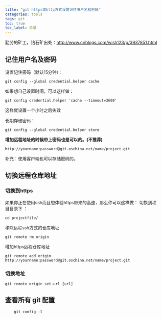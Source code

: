 ```yaml
---
title: "git https或http方式设置记住用户名和密码"
categories: tools
tags: git 
toc: true
toc_label: 目录
---
```



勤劳的矿工，钻石矿出处：http://www.cnblogs.com/wish123/p/3937851.html

## 记住用户名及密码
设置记住密码（默认15分钟）：
```shell
git config --global credential.helper cache
```

如果想自己设置时间，可以这样做：
```
git config credential.helper 'cache --timeout=3600'
```

这样就设置一个小时之后失效

长期存储密码：
```
git config --global credential.helper store
````

**增加远程地址的时候带上密码也是可以的。(不推荐)**
```
http://yourname:password@git.oschina.net/name/project.git
```
补充：使用客户端也可以存储密码的。

## 切换远程仓库地址

### 切换到https

如果你正在使用ssh而且想体验https带来的高速，那么你可以这样做： 切换到项目目录下 ：
```
cd projectfile/
```

移除远程ssh方式的仓库地址
```
git remote rm origin
```
增加https远程仓库地址
```
git remote add origin http://yourname:password@git.oschina.net/name/project.git
```

### 切换地址
```shell
git remote origin set-url [url]
```

## 查看所有 git 配置
```shell
    git config -l
```






